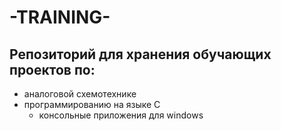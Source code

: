 # -TRAINING-
Репозиторий для хранения обучающих проектов по: 
---
- аналоговой схемотехнике
- программированию на языке С
  - консольные приложения для windows
